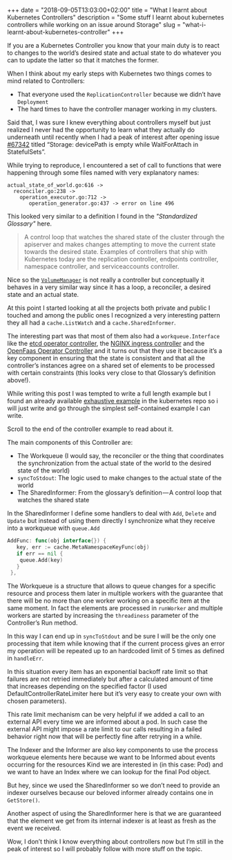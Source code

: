 +++
date        = "2018-09-05T13:03:00+02:00"
title       = "What I learnt about Kubernetes Controllers"
description = "Some stuff I learnt about kubernetes controllers while working on an issue around Storage"
slug        = "what-i-learnt-about-kubernetes-controller"
+++

If you are a Kubernetes Controller you know that your main duty is to react to changes to the world’s desired state and actual state to do whatever you can to update the latter so that it matches the former.

When I think about my early steps with Kubernetes two things comes to mind related to Controllers:

- That everyone used the `ReplicationController` because we didn’t have `Deployment`
- The hard times to have the controller manager working in my clusters.

Said that, I was sure I knew everything about controllers myself but just realized I never had the opportunity to learn what they actually do underneath until recently when I had a peak of interest after opening issue [#67342](https://github.com/kubernetes/kubernetes/issues/67342) titled “Storage: devicePath is empty while WaitForAttach in StatefulSets”.

While trying to reproduce, I encountered a set of call to functions that were happening through some files named with very explanatory names:

```
actual_state_of_world.go:616 ->
  reconciler.go:238 ->
    operation_executor.go:712 ->
       operation_generator.go:437 -> error on line 496
```

This looked very similar to a definition I found in the *"Standardized Glossary"* here.


> A control loop that watches the shared state of the cluster through the apiserver and makes changes attempting to move the current state towards the desired state.
> Examples of controllers that ship with Kubernetes today are the replication controller, endpoints controller, namespace controller, and serviceaccounts controller.

Nice so the [`VolumeManager`](https://github.com/kubernetes/kubernetes/blob/6cc7b1cd3aac5c9abd6fc1416b16f9c141b6ff14/pkg/kubelet/volumemanager/volume_manager.go#L98) is not really a controller but conceptually it behaves in a very similar way since it has a loop, a reconciler, a desired state and an actual state.

At this point I started looking at all the projects both private and public I touched and among the public ones I recognized a very interesting pattern they all had a `cache.ListWatch` and a `cache.SharedInformer`.

The interesting part was that most of them also had a `workqueue.Interface` like the [etcd operator controller](https://github.com/coreos/etcd-operator/blob/c8f63d508266990a4d20718d94363c30e75e6282/pkg/controller/backup-operator/controller.go#L37), the [NGINX ingress controller](https://github.com/kubernetes/ingress-nginx/blob/29c5d770688b04d0a8beedf70aebd76990332d56/internal/task/queue.go#L41) and the [OpenFaas Operator Controller](https://github.com/openfaas-incubator/openfaas-operator/blob/a928752c5cd0429330c9474b834ea63d29741185/pkg/controller/controller.go#L66) and it turns out that they use it because it’s a key component in ensuring that the state is consistent and that all the controller’s instances agree on a shared set of elements to be processed with certain constraints (this looks very close to that Glossary’s definition above!).


While writing this post I was tempted to write a full length example but I found an already available [exhaustive example](https://github.com/kubernetes/kubernetes/tree/53ee0c86522b1afc1ee64503c73965b89d500db5/staging/src/k8s.io/sample-controller) in the kubernetes repo so i will just write and go through the simplest self-contained example I can write.


Scroll to the end of the controller example to read about it.


<script src="https://gist.github.com/fntlnz/65ec4e7273b15e858dda97c0f6f2241b.js"></script>

The main components of this Controller are:

- The Workqueue (I would say, the reconciler or the thing that coordinates the synchronization from the actual state of the world to the desired state of the world)
- `syncToStdout`: The logic used to make changes to the actual state of the world
- The SharedInformer: From the glossary’s definition — A control loop that watches the shared state

In the SharedInformer I define some handlers to deal with `Add`, `Delete` and `Update` but instead of using them directly I synchronize what they receive into a workqueue with `queue.Add`

```go
AddFunc: func(obj interface{}) {
   key, err := cache.MetaNamespaceKeyFunc(obj)
   if err == nil {
    queue.Add(key)
   }
 },
```


The Workqueue is a structure that allows to queue changes for a specific resource and process them later in multiple workers with the guarantee that there will be no more than one worker working on a specific item at the same moment.
In fact the elements are processed in `runWorker` and multiple workers are started by increasing the `threadiness` parameter of the Controller’s Run method.

In this way I can end up in `syncToStdout` and be sure I will be the only one processing that item while knowing that if the current process gives an error my operation will be repeated up to an hardcoded limit of 5 times as defined in `handleErr`.

In this situation every item has an exponential backoff rate limit so that failures are not retried immediately but after a calculated amount of time that increases depending on the specified factor (I used DefaultControllerRateLimiter here but it’s very easy to create your own with chosen parameters).

This rate limit mechanism can be very helpful if we added a call to an external API every time we are informed about a pod. In such case the external API might impose a rate limit to our calls resulting in a failed behavior right now that will be perfectly fine after retrying in a while.

The Indexer and the Informer are also key components to use the process workqueue elements here because we want to be Informed about events occurring for the resources Kind we are interested in (in this case: Pod) and we want to have an Index where we can lookup for the final Pod object.

But hey, since we used the SharedInformer so we don’t need to provide an indexer ourselves because our beloved informer already contains one in `GetStore()`.


Another aspect of using the SharedInformer here is that we are guaranteed that the element we get from its internal indexer is at least as fresh as the event we received.

Wow, I don’t think I know everything about controllers now but I’m still in the peak of interest so I will probably follow with more stuff on the topic.
